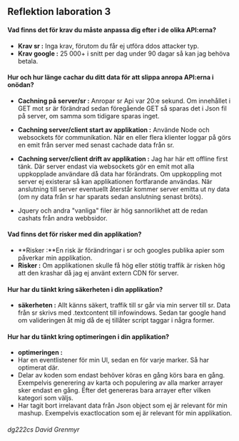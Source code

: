 
## Reflektion laboration 3
#### Vad finns det för **krav** du måste anpassa dig efter i de olika API:erna?
*  **Krav sr :** Inga krav, förutom du får ej utföra ddos attacker typ.
*  **Krav google :** 25 000+ i snitt per dag under 90 dagar så kan jag behöva betala.  

#### Hur och hur länge **cachar** du ditt data för att slippa anropa API:erna i onödan?
*  **Cachning på server/sr :** Anropar sr Api var 20:e sekund. Om innehållet i GET mot sr är förändrad sedan föregående GET så sparas det i Json fil på server, om samma som tidigare sparas inget.

*  **Cachning server/client start av applikation :** Använde Node och websockets för communikation. När en eller flera klienter loggar på görs en emit från server med senast cachade data från sr.

*  **Cachning server/client drift av applikation :** Jag har här ett offline first tänk. Där server endast via websockets gör en emit mot alla uppkopplade användare då data har förändrats. Om uppkoppling mot server ej existerar så kan applikationen fortfarande användas. När anslutning till server eventuellt återstår kommer server emitta ut ny data (om ny data från sr har sparats sedan anslutning senast bröts).

* Jquery och andra "vanliga" filer är hög sannorlikhet att de redan cashats från andra webbsidor.


#### Vad finns det för **risker** med din applikation?

*  **Risker :**En risk är förändringar i sr och googles publika apier som påverkar min applikation. 
* **Risker :** Om applikationen skulle få hög eller stötig traffik är risken hög att den krashar då jag ej använt extern CDN för server.

#### Hur har du tänkt kring **säkerheten** i din applikation?

*  **säkerheten :** Allt känns säkert, traffik till sr går via min server till sr. Data från sr skrivs med .textcontent till infowindows. Sedan tar google hand om valideringen åt mig då de ej tillåter script taggar i några former. 

#### Hur har du tänkt kring **optimeringen** i din applikation?

*  **optimeringen :**  
*  Har en eventlistener för min Ul, sedan en för varje marker. Så har optimerat där. 
*  Delar av koden som endast behöver köras en gång körs bara en gång. Exempelvis generering av karta och populering av alla marker arrayer sker endast en gång. Efter det genereras bara arrayer efter vilken kategori som väljs.
*  Har tagit bort irrelavant data från Json object som ej är relevant för min mashup. Exempelvis  exactlocation som ej är relevant för min applikation.

###### dg222cs David Grenmyr
